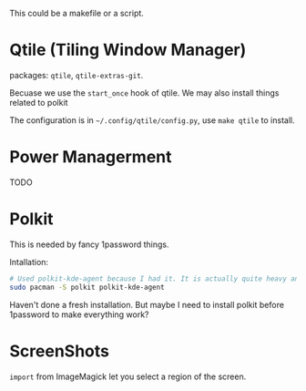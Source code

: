 This could be a makefile or a script.

# Qtile (Tiling Window Manager)

packages: `qtile`, `qtile-extras-git`.

Becuase we use the `start_once` hook of qtile. We may also install things related to polkit 

The configuration is in `~/.config/qtile/config.py`, use `make qtile` to install.

# Power Managerment

TODO

# Polkit

This is needed by fancy 1password things.

Intallation:
```bash
# Used polkit-kde-agent because I had it. It is actually quite heavy and maybe we can change it to something simpler.
sudo pacman -S polkit polkit-kde-agent
```

Haven't done a fresh installation. But maybe I need to install polkit before 1password to make everything work?

# ScreenShots

`import` from ImageMagick let you select a region of the screen.
